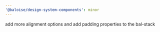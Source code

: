 ```yaml
---
'@baloise/design-system-components': minor
---
```


add more alignment options and add padding properties to the bal-stack
